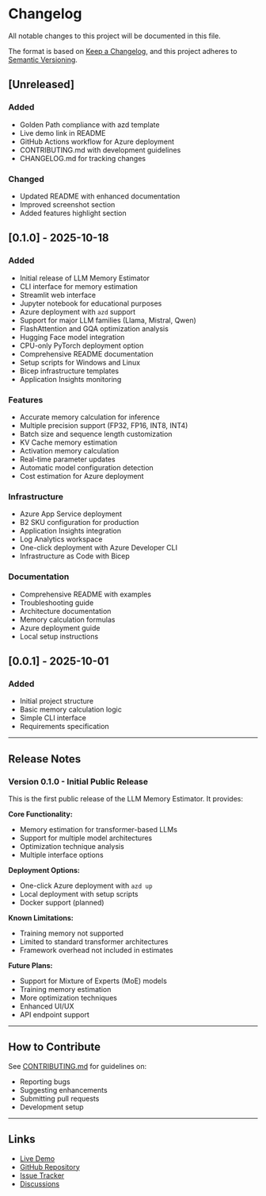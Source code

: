 # Changelog

All notable changes to this project will be documented in this file.

The format is based on [Keep a Changelog](https://keepachangelog.com/en/1.0.0/),
and this project adheres to [Semantic Versioning](https://semver.org/spec/v2.0.0.html).

## [Unreleased]

### Added
- Golden Path compliance with azd template
- Live demo link in README
- GitHub Actions workflow for Azure deployment
- CONTRIBUTING.md with development guidelines
- CHANGELOG.md for tracking changes

### Changed
- Updated README with enhanced documentation
- Improved screenshot section
- Added features highlight section

## [0.1.0] - 2025-10-18

### Added
- Initial release of LLM Memory Estimator
- CLI interface for memory estimation
- Streamlit web interface
- Jupyter notebook for educational purposes
- Azure deployment with `azd` support
- Support for major LLM families (Llama, Mistral, Qwen)
- FlashAttention and GQA optimization analysis
- Hugging Face model integration
- CPU-only PyTorch deployment option
- Comprehensive README documentation
- Setup scripts for Windows and Linux
- Bicep infrastructure templates
- Application Insights monitoring

### Features
- Accurate memory calculation for inference
- Multiple precision support (FP32, FP16, INT8, INT4)
- Batch size and sequence length customization
- KV Cache memory estimation
- Activation memory calculation
- Real-time parameter updates
- Automatic model configuration detection
- Cost estimation for Azure deployment

### Infrastructure
- Azure App Service deployment
- B2 SKU configuration for production
- Application Insights integration
- Log Analytics workspace
- One-click deployment with Azure Developer CLI
- Infrastructure as Code with Bicep

### Documentation
- Comprehensive README with examples
- Troubleshooting guide
- Architecture documentation
- Memory calculation formulas
- Azure deployment guide
- Local setup instructions

## [0.0.1] - 2025-10-01

### Added
- Initial project structure
- Basic memory calculation logic
- Simple CLI interface
- Requirements specification

---

## Release Notes

### Version 0.1.0 - Initial Public Release

This is the first public release of the LLM Memory Estimator. It provides:

**Core Functionality:**
- Memory estimation for transformer-based LLMs
- Support for multiple model architectures
- Optimization technique analysis
- Multiple interface options

**Deployment Options:**
- One-click Azure deployment with `azd up`
- Local deployment with setup scripts
- Docker support (planned)

**Known Limitations:**
- Training memory not supported
- Limited to standard transformer architectures
- Framework overhead not included in estimates

**Future Plans:**
- Support for Mixture of Experts (MoE) models
- Training memory estimation
- More optimization techniques
- Enhanced UI/UX
- API endpoint support

---

## How to Contribute

See [CONTRIBUTING.md](CONTRIBUTING.md) for guidelines on:
- Reporting bugs
- Suggesting enhancements
- Submitting pull requests
- Development setup

---

## Links

- [Live Demo](https://llm-mem-david123-dqaagwkki5pjm.azurewebsites.net/)
- [GitHub Repository](https://github.com/david-xinyuwei/llm-memory-estimator)
- [Issue Tracker](https://github.com/david-xinyuwei/llm-memory-estimator/issues)
- [Discussions](https://github.com/david-xinyuwei/llm-memory-estimator/discussions)
